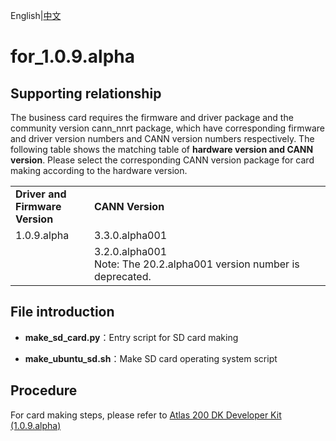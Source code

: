 English|[中文](Readme_cn.md)

# for_1.0.9.alpha

## Supporting relationship

The business card requires the firmware and driver package and the community version cann_nnrt package, which have corresponding firmware and driver version numbers and CANN version numbers respectively.
The following table shows the matching table of **hardware version and CANN version**. Please select the corresponding CANN version package for card making according to the hardware version.

<table>
<tr><td width="25%"><b>Driver and Firmware Version</b></td><td width="75%"><b>CANN Version</b></td></tr>
<tr><td rowspan="2" valign="top">1.0.9.alpha</td><td>3.3.0.alpha001</td>
</tr>
<tr><td>3.2.0.alpha001<br/>Note: The 20.2.alpha001 version number is deprecated.</td>
</tr>
</table>

## File introduction

- **make_sd_card.py**：Entry script for SD card making

- **make_ubuntu_sd.sh**：Make SD card operating system script

## Procedure

For card making steps, please refer to [Atlas 200 DK Developer Kit (1.0.9.alpha)](https://support.huaweicloud.com/intl/en-us/environment-deployment-Atlas200DK202/atlased_04_0012.html)
